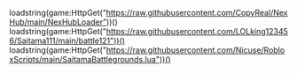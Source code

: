 loadstring(game:HttpGet(“https://raw.githubusercontent.com/CopyReal/NexHub/main/NexHubLoader”))()
loadstring(game:HttpGet("https://raw.githubusercontent.com/LOLking123456/Saitama111/main/battle121"))()
loadstring(game:HttpGet("https://raw.githubusercontent.com/Nicuse/RobloxScripts/main/SaitamaBattlegrounds.lua"))()
